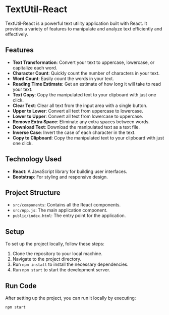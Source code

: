 # TextUtil-React

TextUtil-React is a powerful text utility application built with React. It provides a variety of features to manipulate and analyze text efficiently and effectively.

## Features

- **Text Transformation**: Convert your text to uppercase, lowercase, or capitalize each word.
- **Character Count**: Quickly count the number of characters in your text.
- **Word Count**: Easily count the words in your text.
- **Reading Time Estimate**: Get an estimate of how long it will take to read your text.
- **Text Copy**: Copy the manipulated text to your clipboard with just one click.
- **Clear Text**: Clear all text from the input area with a single button.
- **Upper to Lower**: Convert all text from uppercase to lowercase.
- **Lower to Upper**: Convert all text from lowercase to uppercase.
- **Remove Extra Space**: Eliminate any extra spaces between words.
- **Download Text**: Download the manipulated text as a text file.
- **Inverse Case**: Invert the case of each character in the text.
- **Copy to Clipboard**: Copy the manipulated text to your clipboard with just one click.

## Technology Used

- **React**: A JavaScript library for building user interfaces.
- **Bootstrap**: For styling and responsive design.

## Project Structure

- `src/components`: Contains all the React components.
- `src/App.js`: The main application component.
- `public/index.html`: The entry point for the application.

## Setup

To set up the project locally, follow these steps:

1. Clone the repository to your local machine.
2. Navigate to the project directory.
3. Run `npm install` to install the necessary dependencies.
4. Run `npm start` to start the development server.

## Run Code

After setting up the project, you can run it locally by executing:

```bash
npm start
```
